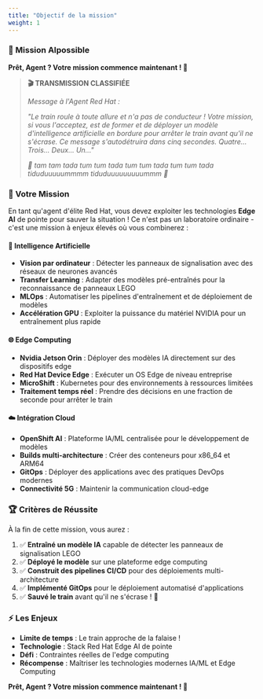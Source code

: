 ```yaml
---
title: "Objectif de la mission"
weight: 1
---
```


### 🚂 Mission AIpossible

**Prêt, Agent ? Votre mission commence maintenant ! 🚀**

> **🎬 TRANSMISSION CLASSIFIÉE**
> 
> *Message à l'Agent Red Hat :*
> 
> *"Le train roule à toute allure et n'a pas de conducteur ! Votre mission, si vous l'acceptez, est de former et de déployer un modèle d'intelligence artificielle en bordure pour arrêter le train avant qu'il ne s'écrase. Ce message s'autodétruira dans cinq secondes. Quatre... Trois... Deux... Un..."*
> 
> *🎵 tam tam tada tum tum tada tum tum tada tum tum tada tiduduuuuummmm tiduduuuuuuuuummm 🎵*

### 🎯 Votre Mission

En tant qu'agent d'élite Red Hat, vous devez exploiter les technologies **Edge AI** de pointe pour sauver la situation ! Ce n'est pas un laboratoire ordinaire - c'est une mission à enjeux élevés où vous combinerez :

#### 🤖 Intelligence Artificielle
- **Vision par ordinateur** : Détecter les panneaux de signalisation avec des réseaux de neurones avancés
- **Transfer Learning** : Adapter des modèles pré-entraînés pour la reconnaissance de panneaux LEGO
- **MLOps** : Automatiser les pipelines d'entraînement et de déploiement de modèles
- **Accélération GPU** : Exploiter la puissance du matériel NVIDIA pour un entraînement plus rapide

#### 🌐 Edge Computing
- **Nvidia Jetson Orin** : Déployer des modèles IA directement sur des dispositifs edge
- **Red Hat Device Edge** : Exécuter un OS Edge de niveau entreprise
- **MicroShift** : Kubernetes pour des environnements à ressources limitées
- **Traitement temps réel** : Prendre des décisions en une fraction de seconde pour arrêter le train

#### ☁️ Intégration Cloud
- **OpenShift AI** : Plateforme IA/ML centralisée pour le développement de modèles
- **Builds multi-architecture** : Créer des conteneurs pour x86_64 et ARM64
- **GitOps** : Déployer des applications avec des pratiques DevOps modernes
- **Connectivité 5G** : Maintenir la communication cloud-edge

### 🏆 Critères de Réussite

À la fin de cette mission, vous aurez :

1. ✅ **Entraîné un modèle IA** capable de détecter les panneaux de signalisation LEGO
2. ✅ **Déployé le modèle** sur une plateforme edge computing
3. ✅ **Construit des pipelines CI/CD** pour des déploiements multi-architecture
4. ✅ **Implémenté GitOps** pour le déploiement automatisé d'applications
5. ✅ **Sauvé le train** avant qu'il ne s'écrase ! 🎉

### ⚡ Les Enjeux

- **Limite de temps** : Le train approche de la falaise !
- **Technologie** : Stack Red Hat Edge AI de pointe
- **Défi** : Contraintes réelles de l'edge computing
- **Récompense** : Maîtriser les technologies modernes IA/ML et Edge Computing

**Prêt, Agent ? Votre mission commence maintenant ! 🚀**
